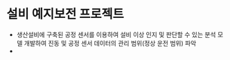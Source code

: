 # 설비 예지보전 프로젝트
* 생산설비에 구축된 공정 센서를 이용하여 설비 이상 인지 및 판단할 수 있는 분석 모델 개발하여 진동 및 공정 센서 데이터의 관리 범위(정상 운전 범위) 파악
* 

